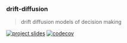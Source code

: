 ### drift-diffusion
> drift diffusion models of decision making

[![project slides](https://img.shields.io/badge/slides-PDF-red?style=flat&logo=google-slides&logoColor=white)](https://griegner.github.io/drift-diffusion/slides/slides-04MAR2025.pdf)
[![codecov](https://codecov.io/gh/griegner/drift-diffusion/graph/badge.svg?token=VP43QWD2NS)](https://codecov.io/gh/griegner/drift-diffusion)





